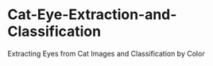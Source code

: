 # Cat-Eye-Extraction-and-Classification
Extracting Eyes from Cat Images and Classification by Color

